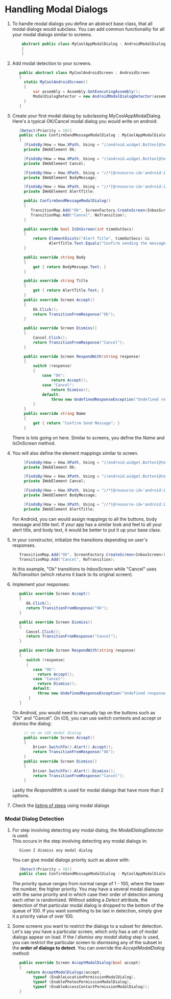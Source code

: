 # Handling Modal Dialogs

1. To handle modal dialogs you define an abstract base class, that all modal dialogs would subclass.  You can add common functionality for all your modal dialogs similar to screens.  

   ```csharp
       abstract public class MyCoolAppModalDialog : AndroidModalDialog
       {
       }
   ```
2. Add modal detection to your screens.  

   ```csharp
      public abstract class MyCoolAndroidScreen : AndroidScreen 
      { 
        static MyCoolAndroidScreen()
        {
            var assembly = Assembly.GetExecutingAssembly();
            ModalDialogDetector = new AndroidModalDialogDetector(assembly, typeof(MyCoolAppModalDialog));
        }         
      }
   ```
3. Create your first modal dialog by subclassing MyCoolAppModalDialog.  Here's a typical OK/Cancel modal dialog you would write on android:

   ```csharp
      [Detect(Priority = 10)]
      public class ConfirmSendMessageModalDialog : MyCoolAppModalDialog
      {
        [FindsBy(How = How.XPath, Using = "//android.widget.Button[@text='OK']")]
        private IWebElement Ok;

        [FindsBy(How = How.XPath, Using = "//android.widget.Button[@text='Cancel']")]
        private IWebElement Cancel;

        [FindsBy(How = How.XPath, Using = "//*[@resource-id='android:id/message']")]
        private IWebElement BodyMessage;

        [FindsBy(How = How.XPath, Using = "//*[@resource-id='android:id/alertTitle']")]
        private IWebElement AlertTitle;

        public ConfirmSendMessageModalDialog()
        {
           TransitionMap.Add("Ok", ScreenFactory.CreateScreen<InboxScreen>);
           TransitionMap.Add("Cancel", NoTransition);
        }

        public override bool IsOnScreen(int timeOutSecs)
        {
            return ElementExists("Alert Title", timeOutSecs) &&
                   AlertTitle.Text.Equals("Confirm sending the message?");
        }

        public override string Body
        {
            get { return BodyMessage.Text; }
        }

        public override string Title
        {
            get { return AlertTitle.Text; }
        }
        public override Screen Accept()
        {
            Ok.Click();
            return TransitionFromResponse("Ok");
        }

        public override Screen Dismiss()
        {
            Cancel.Click();
            return TransitionFromResponse("Cancel");
        }

        public override Screen RespondWith(string response)
        {
            switch (response)
            {
                case "Ok":
                    return Accept();
                case "Cancel":
                    return Dismiss();
                default:
                    throw new UndefinedResponseException("Undefined response of: " + response);
            }
        }
        public override string Name
        {
            get { return "Confirm Send Message"; }
        }
   ```
   There is lots going on here.  Similar to screens, you define the *Name* and *IsOnScreen* method.
   
4. You will also define the element mappings similar to screen. 

   ```csharp
        [FindsBy(How = How.XPath, Using = "//android.widget.Button[@text='OK']")]
        private IWebElement Ok;

        [FindsBy(How = How.XPath, Using = "//android.widget.Button[@text='Cancel']")]
        private IWebElement Cancel;

        [FindsBy(How = How.XPath, Using = "//*[@resource-id='android:id/message']")]
        private IWebElement BodyMessage;

        [FindsBy(How = How.XPath, Using = "//*[@resource-id='android:id/alertTitle']")]
        private IWebElement AlertTitle;
   ```
   For Android, you can would assign mappings to all the buttons, body message and title text.  If your app has a similar look and feel to all your alert title, and body text, it would be better to put it up your base class.
5. In your constructor, initialize the transitions depending on user's responses.  

   ```csharp
      TransitionMap.Add("Ok", ScreenFactory.CreateScreen<InboxScreen>);
      TransitionMap.Add("Cancel", NoTransition);
   ```
   In this example, "Ok" transitions to *InboxScreen* while "Cancel" uses *NoTransition* (which returns it back to its original screen).

6. Implement your responses:

   ```csharp
      public override Screen Accept()
      {
         Ok.Click();
         return TransitionFromResponse("Ok");
      }

      public override Screen Dismiss()
      {
         Cancel.Click();
         return TransitionFromResponse("Cancel");
      }

      public override Screen RespondWith(string response)
      {
         switch (response)
         {
            case "Ok":
              return Accept();
            case "Cancel":
              return Dismiss();
            default:
              throw new UndefinedResponseException("Undefined response of: " + response);
          }
      }
   ```
   On Android, you would need to manually tap on the buttons such as "Ok" and "Cancel".  On iOS, you can use switch contexts and accept or dismiss the dialog:
   
   ```csharp
        // on an iOS modal dialog
        public override Screen Accept()
        {
            Driver.SwitchTo().Alert().Accept(); 
            return TransitionFromResponse("Ok");
        }
        public override Screen Dismiss()
        {
            Driver.SwitchTo().Alert().Dismiss();
            return TransitionFromResponse("Cancel");
        }
   ```
   Lastly the *RespondWith* is used for modal dialogs that have more than 2 options.

7. Check the [listing of steps](https://github.com/glorylo/Joyride/blob/develop/docs/PredefinedSteps.md#modal-dialogs) using modal dialogs
   

### Modal Dialog Detection

1. For step involving detecting any modal dialog, the *ModalDialogDetector* is used.  
   This occurs in the  step involving detecting any modal dialogs in:
   ```gherkin
      Given I dismiss any modal dialog
   ```
   You can give modal dialogs priority such as above with:

   ```csharp
      [Detect(Priority = 10)]
      public class ConfirmSendMessageModalDialog : MyCoolAppModalDialog
   ```
   The priority queue ranges from normal range of 1 - 100, where the lower the number, the higher priority.  You may have a several modal dialogs with the same priority and in which case their order of detection among each other is randomized. Without adding a *Detect* attribute, the detection of that particular modal dialog is dropped to the bottom of the queue of 100.  If you want something to be last in detection, simply give it a priority value of over 100.
   
2. Some screens you want to restrict the dialogs to a subset for detection.  Let's say you have a particular screen, which only has a set of modal dialogs appear on load.  If the *I dismiss any modal dialog* step is used, you can restrict the particular screen to dismissing any of the subset in the **order of dialogs to detect**.  You can override the *AcceptModalDialog* method:
   ```csharp
      public override Screen AcceptModalDialog(bool accept)
      {
         return AcceptModalDialogs(accept, 
            typeof (EnableLocationPermissionModalDialog),
            typeof (EnablePhotosPermissionModalDialog),
            typeof (EnableAccessContactPermissionModalDialog));
      }
   ```
   
